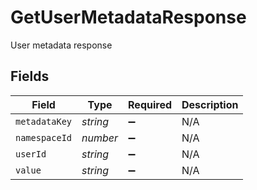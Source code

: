 # GetUserMetadataResponse

User metadata response


## Fields

| Field              | Type               | Required           | Description        |
| ------------------ | ------------------ | ------------------ | ------------------ |
| `metadataKey`      | *string*           | :heavy_minus_sign: | N/A                |
| `namespaceId`      | *number*           | :heavy_minus_sign: | N/A                |
| `userId`           | *string*           | :heavy_minus_sign: | N/A                |
| `value`            | *string*           | :heavy_minus_sign: | N/A                |